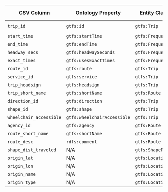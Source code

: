 | CSV Column           | Ontology Property | Entity Class | Rel. Entity Class | Subject Generation    | Join Condition | Datatype | Function Name | Function Output |
| --- | --- | --- | --- | --- | --- | --- | --- | --- |
| `trip_id` | `gtfs:id` | `gtfs:Trip` | N/A | `http://transport.linkeddata.es/trip/{trip_id}` | N/A | `xsd:string` | N/A | `http://transport.linkeddata.es/trip/4_I12-001_2016I12_1_1_4___` |
| `start_time` | `gtfs:startTime` | `gtfs:Frequency` | N/A | N/A | N/A | `xsd:time` | `convert_to_time_format("HH:MM:SS")` | `00:00:00` |
| `end_time` | `gtfs:endTime` | `gtfs:Frequency` | N/A | N/A | N/A | `xsd:time` | `convert_to_time_format("HH:MM:SS")` | `01:00:00` |
| `headway_secs` | `gtfs:headwaySeconds` | `gtfs:Frequency` | N/A | N/A | N/A | `xsd:int` | N/A | `600` |
| `exact_times` | `gtfs:usesExactTimes` | `gtfs:Frequency` | `gtfs:Service` | N/A | N/A | `xsd:boolean` | `map_exact_times_to_boolean` | `true` (if "Frequency") |
| `route_id` | `gtfs:route` | `gtfs:Trip` | `gtfs:Route` | N/A | N/A | `xsd:string` | N/A | `"4__1___"` |
| `service_id` | `gtfs:service` | `gtfs:Trip` | `gtfs:Service` | N/A | N/A | `xsd:string` | N/A | `"4_I12"` |
| `trip_headsign` | `gtfs:headsign` | `gtfs:Trip` | N/A | N/A | N/A | `xsd:string` | N/A | `"VALDECARROS"` |
| `trip_short_name` | `gtfs:shortName` | `gtfs:Route` | `gtfs:Trip` | `http://transport.linkeddata.es/route/{route_id}` | N/A | `xsd:string` | N/A | `"4__1___"` |
| `direction_id` | `gtfs:direction` | `gtfs:Trip` | N/A | SKOS mapping | N/A | `skos:Concept` | `map_direction("0")` | `"Opposite Direction"` |
| `shape_id` | `gtfs:shape` | `gtfs:Trip` | `gtfs:Shape` | `http://transport.linkeddata.es/shape/{shape_id}` | N/A | `xsd:string` | N/A | `"4__1____2__IT_1"` |
| `wheelchair_accessible` | `gtfs:wheelchairAccessible` | `gtfs:Trip` | N/A | SKOS mapping | N/A | `skos:Concept` | `map_accessibility("1")` | `"Accesible"` |
| `agency_id` | `gtfs:agency` | `gtfs:Route` | N/A | N/A | N/A | `xsd:string` | N/A | `"CRTM"` |
| `route_short_name` | `gtfs:shortName` | `gtfs:Route` | N/A | N/A | N/A | `xsd:string` | N/A | `"1"` |
| `route_desc` | `rdfs:comment` | `gtfs:Route` | N/A | N/A | N/A | `xsd:string` | N/A | `""` (empty description) |
| `shape_dist_traveled` | N/A | `gtfs:ShapePoint` | N/A | N/A | N/A | `xsd:float` | N/A | `0.047428346568` |
| `origin_lat` | N/A | `gtfs:Location` | N/A | N/A | N/A | `xsd:float` | N/A | `40.4802624278576` |
| `origin_lon` | N/A | `gtfs:Location` | N/A | N/A | N/A | `xsd:float` | N/A | `-3.66723744236574` |
| `origin_name` | N/A | `gtfs:Location` | N/A | N/A | N/A | `xsd:string` | N/A | `"Av de Pilar"` |
| `origin_type` | N/A | `gtfs:Location` | N/A | N/A | N/A | `xsd:string` | N/A | `"S"` |
